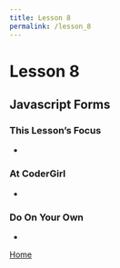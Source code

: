 ```yaml
---
title: Lesson 8
permalink: /lesson_8
---
```


# Lesson 8

## Javascript Forms

### This Lesson’s Focus
*

### At CoderGirl
*

### Do On Your Own
*

[Home]( /web_group_cohort )
